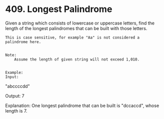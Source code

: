 # 409. Longest Palindrome

Given a string which consists of lowercase or uppercase letters, find the length of the
        longest palindromes that can be built with those letters.

    This is case sensitive, for example "Aa" is not considered a palindrome here.
    

    Note:
        Assume the length of given string will not exceed 1,010.
    

    Example: 
    Input:
"abccccdd"

Output:
7

Explanation:
One longest palindrome that can be built is "dccaccd", whose length is 7.